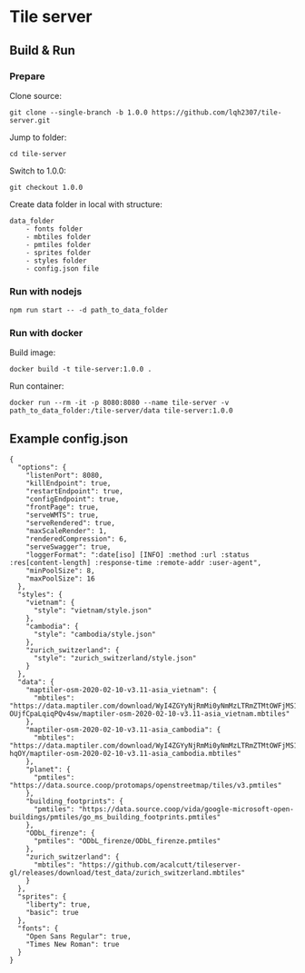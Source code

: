 # Tile server

## Build & Run

### Prepare

Clone source:

	git clone --single-branch -b 1.0.0 https://github.com/lqh2307/tile-server.git

Jump to folder:

	cd tile-server

Switch to 1.0.0:

	git checkout 1.0.0

Create data folder in local with structure:

	data_folder
		- fonts folder
		- mbtiles folder
		- pmtiles folder
		- sprites folder
		- styles folder
		- config.json file

### Run with nodejs

	npm run start -- -d path_to_data_folder

### Run with docker

Build image:

	docker build -t tile-server:1.0.0 .

Run container:

	docker run --rm -it -p 8080:8080 --name tile-server -v path_to_data_folder:/tile-server/data tile-server:1.0.0

## Example config.json

	{
	  "options": {
	    "listenPort": 8080,
	    "killEndpoint": true,
	    "restartEndpoint": true,
		"configEndpoint": true,
	    "frontPage": true,
	    "serveWMTS": true,
	    "serveRendered": true,
	    "maxScaleRender": 1,
	    "renderedCompression": 6,
	    "serveSwagger": true,
	    "loggerFormat": ":date[iso] [INFO] :method :url :status :res[content-length] :response-time :remote-addr :user-agent",
	    "minPoolSize": 8,
	    "maxPoolSize": 16
	  },
	  "styles": {
	    "vietnam": {
	      "style": "vietnam/style.json"
	    },
	    "cambodia": {
	      "style": "cambodia/style.json"
	    },
	    "zurich_switzerland": {
	      "style": "zurich_switzerland/style.json"
	    }
	  },
	  "data": {
	    "maptiler-osm-2020-02-10-v3.11-asia_vietnam": {
	      "mbtiles": "https://data.maptiler.com/download/WyI4ZGYyNjRmMi0yNmMzLTRmZTMtOWFjMS1kNDkyMGJkYWRmYzIiLCItMSIsMTcwMDld.ZsnBRw.ncIEITZnE-OUjfCpaLqiqPQv4sw/maptiler-osm-2020-02-10-v3.11-asia_vietnam.mbtiles"
	    },
	    "maptiler-osm-2020-02-10-v3.11-asia_cambodia": {
	      "mbtiles": "https://data.maptiler.com/download/WyI4ZGYyNjRmMi0yNmMzLTRmZTMtOWFjMS1kNDkyMGJkYWRmYzIiLCItMSIsMTY5Mjld.ZsngxA.VwWB3Ja4Tzb_haPX1lbrG9-hqOY/maptiler-osm-2020-02-10-v3.11-asia_cambodia.mbtiles"
	    },
	    "planet": {
	      "pmtiles": "https://data.source.coop/protomaps/openstreetmap/tiles/v3.pmtiles"
	    },
	    "building_footprints": {
	      "pmtiles": "https://data.source.coop/vida/google-microsoft-open-buildings/pmtiles/go_ms_building_footprints.pmtiles"
	    },
	    "ODbL_firenze": {
	      "pmtiles": "ODbL_firenze/ODbL_firenze.pmtiles"
	    },
	    "zurich_switzerland": {
	      "mbtiles": "https://github.com/acalcutt/tileserver-gl/releases/download/test_data/zurich_switzerland.mbtiles"
	    }
	  },
	  "sprites": {
	    "liberty": true,
	    "basic": true
	  },
	  "fonts": {
	    "Open Sans Regular": true,
	    "Times New Roman": true
	  }
	}

